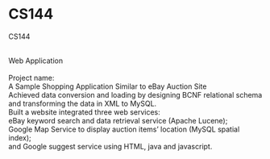 # CS144
<p>CS144 </p><br/> 
<a>Web Application</a><br/><br/>
<a>Project name:</a><br/>
<a>A Sample Shopping Application Similar to eBay Auction Site</a><br/>
<a>Achieved data conversion and loading by designing BCNF relational schema and transforming the data in XML to MySQL.</a><br/>
<a>  Built a website integrated three web services:</a><br/>
<a>    eBay keyword search and data retrieval service (Apache Lucene);</a><br/>
<a>    Google Map Service to display auction items’ location (MySQL spatial index);</a><br/>
<a>    and Google suggest service using HTML, java and javascript.</a>
